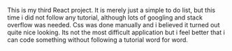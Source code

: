 This is my third React project. It is merely just a simple to do list, but this time i did not follow any tutorial, although lots of googling and stack overflow was needed. Css was done manually and i believed it turned out quite nice looking. Its not the most difficult application but i feel better that i can code something without following a tutorial word for word.
